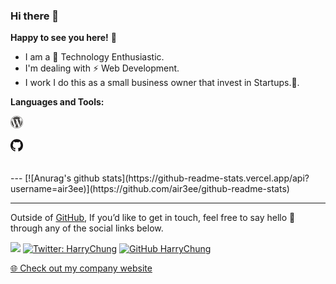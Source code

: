 ### Hi there 👋

<!--<img align="right" alt="GIF" src="https://magiccopy.xyz/assets/images/hadder.gif" width="500" height="320" />-->

**Happy to see you here!** :star_struck: <br> 
- I am a 🚀 Technology Enthusiastic. 
- I'm dealing with ⚡ Web Development. 
- I work I do this as a small business owner that invest in Startups.💪.  

**Languages and Tools:**  

<code><img height="20" src="https://raw.githubusercontent.com/github/explore/80688e429a7d4ef2fca1e82350fe8e3517d3494d/topics/wordpress/wordpress.png"></code>
<!--<code><img height="20" src="https://raw.githubusercontent.com/github/explore/80688e429a7d4ef2fca1e82350fe8e3517d3494d/topics/mysql/mysql.png"></code>-->
<!--<code><img height="20" src="https://raw.githubusercontent.com/github/explore/80688e429a7d4ef2fca1e82350fe8e3517d3494d/topics/firebase/firebase.png"></code>-->
<!--<code><img height="20" src="https://raw.githubusercontent.com/github/explore/80688e429a7d4ef2fca1e82350fe8e3517d3494d/topics/git/git.png"></code>-->
<code><img height="20" src="https://raw.githubusercontent.com/github/explore/78df643247d429f6cc873026c0622819ad797942/topics/github/github.png"></code>

<br />
---
<!--[![Top Langs](https://github-readme-stats.vercel.app/api/top-langs/?username=air3ee&layout=compact)](https://github.com/air3ee/github-readme-stats)-->
[![Anurag's github stats](https://github-readme-stats.vercel.app/api?username=air3ee)](https://github.com/air3ee/github-readme-stats)
<br />

---
Outside of [GitHub](https://github.com/air3ee/), If you’d like to get in touch, feel free to say hello 👋 through any of the social links below. 

![](https://komarev.com/ghpvc/?username=air3ee&color=blue&label=Profile+Views)
[![Twitter: HarryChung](https://img.shields.io/twitter/follow/air3ee?style=social)](https://twitter.com/air3ee)
[![GitHub HarryChung](https://img.shields.io/github/followers/air3ee?label=follow&style=social)](https://github.com/air3ee)


<p><a href="https://adfiinc.com">🌐 Check out my company website</a></p>

<!--
**air3ee/air3ee** is a ✨ _special_ ✨ repository because its `README.md` (this file) appears on your GitHub profile.

Here are some ideas to get you started:

- 🔭 I’m currently working on ...
- 🌱 I’m currently learning ...
- 👯 I’m looking to collaborate on ...
- 🤔 I’m looking for help with ...
- 💬 Ask me about ...
- 📫 How to reach me: ...
- 😄 Pronouns: ...
- ⚡ Fun fact: ...
-->
